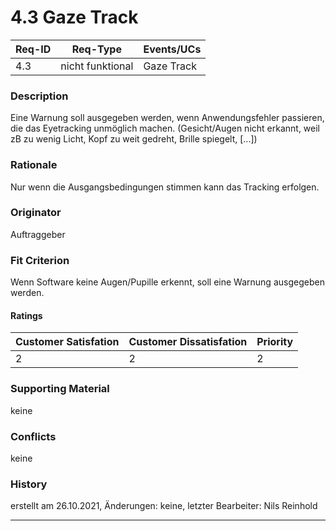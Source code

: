 # 4.3 Gaze Track

| Req-ID |    Req-Type    | Events/UCs |
|--------|----------------|------------|
| 4.3    |nicht funktional| Gaze Track |

### Description
Eine Warnung soll ausgegeben werden, wenn Anwendungsfehler passieren, die das Eyetracking unmöglich machen. (Gesicht/Augen nicht erkannt, weil zB zu wenig Licht, Kopf zu weit gedreht, Brille spiegelt, [...])

### Rationale
Nur wenn die Ausgangsbedingungen stimmen kann das Tracking erfolgen.


### Originator
Auftraggeber

### Fit Criterion
Wenn Software keine Augen/Pupille erkennt, soll eine Warnung ausgegeben werden.

#### Ratings
| Customer Satisfation | Customer Dissatisfation | Priority |
|----------------------|-------------------------|----------|
| 2                    | 2                       | 2        |

### Supporting Material
keine

### Conflicts
keine

### History
erstellt am 26.10.2021,
Änderungen: keine,
letzter Bearbeiter: Nils Reinhold

---

